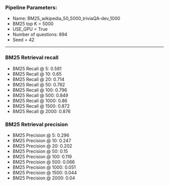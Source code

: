 ### Pipeline Parameters:
* Name: BM25_wikipedia_50_5000_triviaQA-dev_1000
* BM25 top K = 5000
* USE_GPU = True
* Number of questions: 894
* Seed = 42
------
### BM25 Retrieval recall 
* BM25 Recall @ 5: 0.581
* BM25 Recall @ 10: 0.65
* BM25 Recall @ 20: 0.714
* BM25 Recall @ 50: 0.762
* BM25 Recall @ 100: 0.796
* BM25 Recall @ 500: 0.849
* BM25 Recall @ 1000: 0.86
* BM25 Recall @ 1500: 0.872
* BM25 Recall @ 2000: 0.876
### BM25 Retrieval precision 
* BM25 Precision @ 5: 0.296
* BM25 Precision @ 10: 0.247
* BM25 Precision @ 20: 0.202
* BM25 Precision @ 50: 0.15
* BM25 Precision @ 100: 0.119
* BM25 Precision @ 500: 0.066
* BM25 Precision @ 1000: 0.051
* BM25 Precision @ 1500: 0.044
* BM25 Precision @ 2000: 0.04
